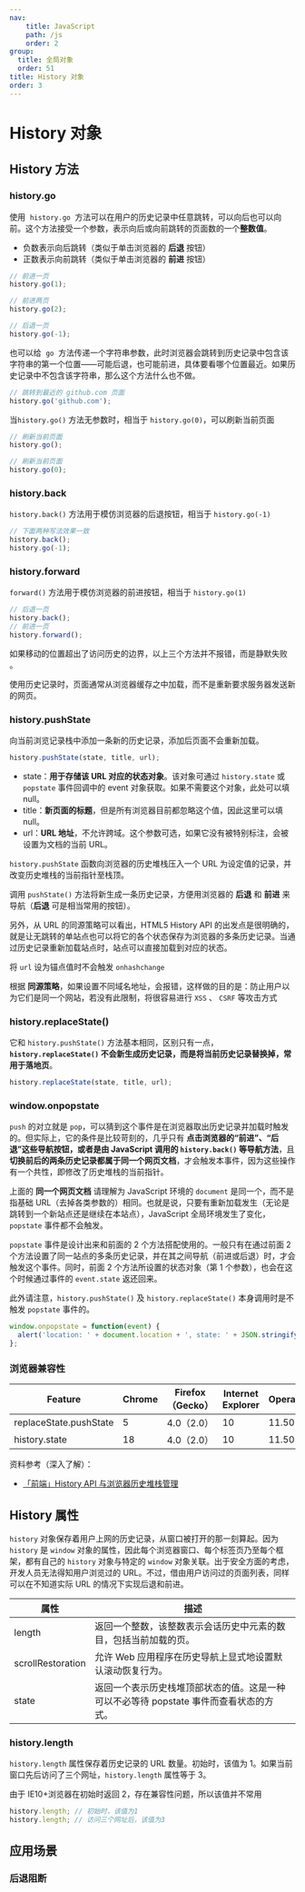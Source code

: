 ```yaml
---
nav:
    title: JavaScript
    path: /js
    order: 2
group:
  title: 全局对象
  order: 51
title: History 对象
order: 3
---
```


# History 对象

## History 方法

### history.go

使用  `history.go`  方法可以在用户的历史记录中任意跳转，可以向后也可以向前。这个方法接受一个参数，表示向后或向前跳转的页面数的一个**整数值**。

- 负数表示向后跳转（类似于单击浏览器的 **后退** 按钮）
- 正数表示向前跳转（类似于单击浏览器的 **前进** 按钮）

```js
// 前进一页
history.go(1);

// 前进两页
history.go(2);

// 后退一页
history.go(-1);
```

也可以给  `go`  方法传递一个字符串参数，此时浏览器会跳转到历史记录中包含该字符串的第一个位置——可能后退，也可能前进，具体要看哪个位置最近。如果历史记录中不包含该字符串，那么这个方法什么也不做。

```js
// 跳转到最近的 github.com 页面
history.go('github.com');
```

当`history.go()` 方法无参数时，相当于 `history.go(0)`，可以刷新当前页面

```js
// 刷新当前页面
history.go();

// 刷新当前页面
history.go(0);
```

### history.back

`history.back()` 方法用于模仿浏览器的后退按钮，相当于 `history.go(-1)`

```js
// 下面两种写法效果一致
history.back();
history.go(-1);
```

### history.forward

`forward()` 方法用于模仿浏览器的前进按钮，相当于 `history.go(1)`

```js
// 后退一页
history.back();
// 前进一页
history.forward();
```

如果移动的位置超出了访问历史的边界，以上三个方法并不报错，而是静默失败 。

使用历史记录时，页面通常从浏览器缓存之中加载，而不是重新要求服务器发送新的网页。

### history.pushState

向当前浏览记录栈中添加一条新的历史记录，添加后页面不会重新加载。

```js
history.pushState(state, title, url);
```

- state：**用于存储该 URL 对应的状态对象**。该对象可通过 `history.state` 或 `popstate` 事件回调中的 event 对象获取。如果不需要这个对象，此处可以填 null。
- title：**新页面的标题**，但是所有浏览器目前都忽略这个值，因此这里可以填 null。
- url：**URL 地址**，不允许跨域。这个参数可选，如果它没有被特别标注，会被设置为文档的当前 URL。

`history.pushState` 函数向浏览器的历史堆栈压入一个 URL 为设定值的记录，并改变历史堆栈的当前指针至栈顶。

调用 `pushState()` 方法将新生成一条历史记录，方便用浏览器的 **后退** 和 **前进** 来导航（**后退** 可是相当常用的按钮）。

另外，从 URL 的同源策略可以看出，HTML5 History API 的出发点是很明确的，就是让无跳转的单站点也可以将它的各个状态保存为浏览器的多条历史记录。当通过历史记录重新加载站点时，站点可以直接加载到对应的状态。

将 `url` 设为锚点值时不会触发 `onhashchange`

根据 **同源策略**，如果设置不同域名地址，会报错，这样做的目的是：防止用户以为它们是同一个网站，若没有此限制，将很容易进行 `XSS` 、 `CSRF` 等攻击方式

### history.replaceState()

它和 `history.pushState()` 方法基本相同，区别只有一点，**`history.replaceState()` 不会新生成历史记录，而是将当前历史记录替换掉，常用于落地页**。

```js
history.replaceState(state, title, url);
```

### window.onpopstate

`push` 的对立就是 `pop`，可以猜到这个事件是在浏览器取出历史记录并加载时触发的。但实际上，它的条件是比较苛刻的，几乎只有 **点击浏览器的“前进”、“后退”这些导航按钮，或者是由 JavaScript 调用的 `history.back()` 等导航方法**，且 **切换前后的两条历史记录都属于同一个网页文档**，才会触发本事件，因为这些操作有一个共性，即修改了历史堆栈的当前指针。

上面的 **同一个网页文档** 请理解为 JavaScript 环境的 `document` 是同一个，而不是指基础 URL（去掉各类参数的）相同。也就是说，只要有重新加载发生（无论是跳转到一个新站点还是继续在本站点），JavaScript 全局环境发生了变化，`popstate` 事件都不会触发。

`popstate` 事件是设计出来和前面的 2 个方法搭配使用的。一般只有在通过前面 2 个方法设置了同一站点的多条历史记录，并在其之间导航（前进或后退）时，才会触发这个事件。同时，前面 2 个方法所设置的状态对象（第 1 个参数），也会在这个时候通过事件的 `event.state` 返还回来。

此外请注意，`history.pushState()` 及 `history.replaceState()` 本身调用时是不触发 `popstate` 事件的。

```js
window.onpopstate = function(event) {
  alert('location: ' + document.location + ', state: ' + JSON.stringify(event.state));
};
```

### 浏览器兼容性

| Feature                | Chrome | Firefox（Gecko） | Internet Explorer | Opera | Safari |
| ---------------------- | ------ | ---------------- | ----------------- | ----- | ------ |
| replaceState.pushState | 5      | 4.0（2.0）       | 10                | 11.50 | 5.0    |
| history.state          | 18     | 4.0（2.0）       | 10                | 11.50 | 6.0    |

资料参考（深入了解）：

- [「前端」History API 与浏览器历史堆栈管理](https://github.com/ShowJoy-com/showjoy-blog/issues/2)

## History 属性

`history` 对象保存着用户上网的历史记录，从窗口被打开的那一刻算起。因为 `history` 是 `window` 对象的属性，因此每个浏览器窗口、每个标签页乃至每个框架，都有自己的 `history` 对象与特定的 `window` 对象关联。出于安全方面的考虑，开发人员无法得知用户浏览过的 URL。不过，借由用户访问过的页面列表，同样可以在不知道实际 URL 的情况下实现后退和前进。

| 属性              | 描述                                                                                   |
| ----------------- | -------------------------------------------------------------------------------------- |
| length            | 返回一个整数，该整数表示会话历史中元素的数目，包括当前加载的页。                       |
| scrollRestoration | 允许 Web 应用程序在历史导航上显式地设置默认滚动恢复行为。                              |
| state             | 返回一个表示历史栈堆顶部状态的值。这是一种可以不必等待 popstate 事件而查看状态的方式。 |

### history.length

`history.length` 属性保存着历史记录的 URL 数量。初始时，该值为 1。如果当前窗口先后访问了三个网址，`history.length` 属性等于 3。

由于 IE10+浏览器在初始时返回 2，存在兼容性问题，所以该值并不常用

```js
history.length; // 初始时，该值为1
history.length; // 访问三个网址后，该值为3
```

## 应用场景

### 后退阻断
